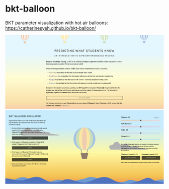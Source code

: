 # bkt-balloon

BKT parameter visualization with hot air balloons: https://catherinesyeh.github.io/bkt-balloon/

![Screenshot1](https://raw.githubusercontent.com/catherinesyeh/bkt-balloon/master/images/screenshot1.png)
![Screenshot2](https://raw.githubusercontent.com/catherinesyeh/bkt-balloon/master/images/screenshot2.png)
